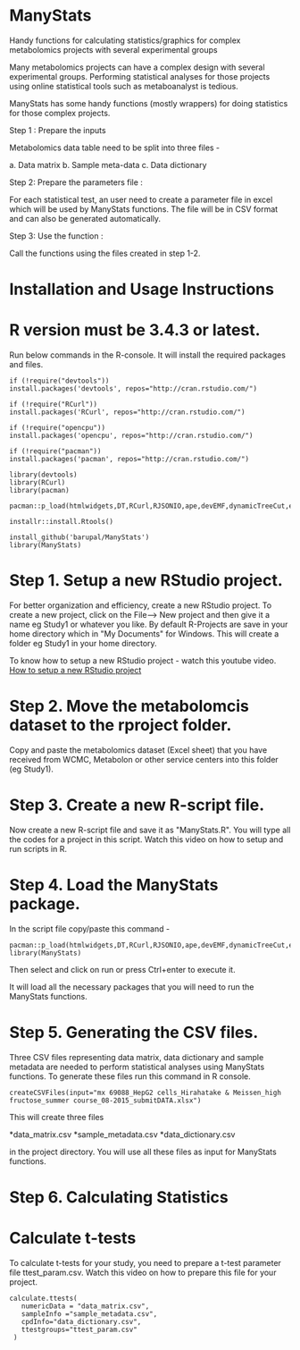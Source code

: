 # ManyStats
Handy functions for calculating statistics/graphics for complex metabolomics projects with several experimental groups

Many metabolomics projects can have a complex design with several experimental groups. Performing statistical analyses for those projects using online statistical tools such as metaboanalyst is tedious. 

ManyStats has some handy functions (mostly wrappers) for doing statistics for those complex projects. 

Step 1 : Prepare the inputs

Metabolomics data table need to be split into three files -

a. Data matrix
b. Sample meta-data
c. Data dictionary

Step 2: Prepare the parameters file :

For each statistical test, an user need to create a parameter file in excel which will be used by ManyStats functions. The file will be in CSV format and can also be generated automatically. 

Step 3: Use the function :

Call the functions using the files created in step 1-2. 

# Installation and Usage Instructions

# R version must be 3.4.3 or latest.

Run below commands in the R-console. It will install the required packages and files. 

```
if (!require("devtools"))
install.packages('devtools', repos="http://cran.rstudio.com/")

if (!require("RCurl"))
install.packages('RCurl', repos="http://cran.rstudio.com/")

if (!require("opencpu"))
install.packages('opencpu', repos="http://cran.rstudio.com/")

if (!require("pacman"))
install.packages('pacman', repos="http://cran.rstudio.com/")

library(devtools)
library(RCurl)
library(pacman)

pacman::p_load(htmlwidgets,DT,RCurl,RJSONIO,ape,devEMF,dynamicTreeCut,extrafont,flextable,ggplot2,ggpubr,ggrepel,grid,gridExtra,installr,magrittr,officer,openxlsx,phytools,plotly,plotrix,rvg,mixOmics)

installr::install.Rtools()

install_github('barupal/ManyStats')
library(ManyStats)

```
# Step 1. Setup a new RStudio project.

For better organization and efficiency, create a new RStudio project. To create a new project, click on the File--> New project and then give it a name eg Study1 or whatever you like. By default R-Projects are save in your home directory which in "My Documents" for Windows. This will create a folder eg Study1 in your home directory. 

To know how to setup a new RStudio project - watch this youtube video. 
[How to setup a new RStudio project](https://www.youtube.com/watch?v=DeUsuMFWmP4&index=2&list=PL3GsOPLfOm7W-j-wswddfoCf2KH5kOSon)

# Step 2. Move the metabolomcis dataset to the rproject folder. 

Copy and paste the metabolomics dataset (Excel sheet) that you have received from WCMC, Metabolon or other service centers into this folder (eg Study1). 

# Step 3. Create a new R-script file.
Now create a new R-script file and save it as "ManyStats.R". You will type all the codes for a project in this script. Watch this video on how to setup and run scripts in R. 

# Step 4. Load the ManyStats package.

In the script file copy/paste this command - 

```
pacman::p_load(htmlwidgets,DT,RCurl,RJSONIO,ape,devEMF,dynamicTreeCut,extrafont,flextable,ggplot2,ggpubr,ggrepel,grid,gridExtra,installr,magrittr,officer,openxlsx,phytools,plotly,plotrix,rvg,mixOmics) 
library(ManyStats)
```

Then select and click on run or press Ctrl+enter to execute it. 

It will load all the necessary packages that you will need to run the ManyStats functions. 

# Step 5. Generating the CSV files. 
Three CSV files representing data matrix, data dictionary and sample metadata are needed to perform statistical analyses using ManyStats functions. To generate these files run this command in R console. 

```
createCSVFiles(input="mx 69088_HepG2 cells_Hirahatake & Meissen_high fructose_summer course_08-2015_submitDATA.xlsx")
```
This will create three files 

*data_matrix.csv
*sample_metadata.csv
*data_dictionary.csv

in the project directory. You will use all these files as input for ManyStats functions. 

# Step 6. Calculating Statistics

# Calculate t-tests

To calculate t-tests for your study, you need to prepare a t-test parameter file ttest_param.csv. 
Watch this video on how to prepare this file for your project. 

```
calculate.ttests(
   numericData = "data_matrix.csv",
   sampleInfo ="sample_metadata.csv",
   cpdInfo="data_dictionary.csv",
   ttestgroups="ttest_param.csv"
 )

```











